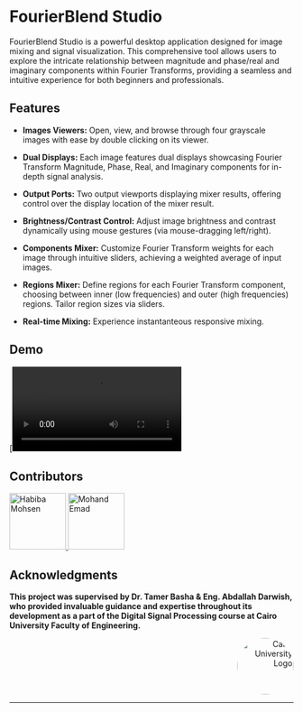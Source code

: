 # FourierBlend Studio

FourierBlend Studio is a powerful desktop application designed for image mixing and signal visualization. This comprehensive tool allows users to explore the intricate relationship between magnitude and phase/real and imaginary components within Fourier Transforms, providing a seamless and intuitive experience for both beginners and professionals.

## Features

- **Images Viewers:** Open, view, and browse through four grayscale images with ease by double clicking on its viewer. 

- **Dual Displays:** Each image features dual displays showcasing Fourier Transform Magnitude, Phase, Real, and Imaginary components for in-depth signal analysis.

- **Output Ports:** Two output viewports displaying mixer results, offering control over the display location of the mixer result.

- **Brightness/Contrast Control:** Adjust image brightness and contrast dynamically using mouse gestures (via mouse-dragging left/right).

- **Components Mixer:** Customize Fourier Transform weights for each image through intuitive sliders, achieving a weighted average of input images.

- **Regions Mixer:** Define regions for each Fourier Transform component, choosing between inner (low frequencies) and outer (high frequencies) regions. Tailor region sizes via sliders.

- **Real-time Mixing:** Experience instantanteous responsive mixing.
## Demo
[![Watch the Demo Video](https://github.com/Habiba-Mohsen/Fourier-Transform-Mixer/blob/main/assets/Untitled%20video%20-%20Made%20with%20Clipchamp%20(3).mp4)

## Contributors
 <a href="https://github.com/Habiba-Mohsen">
    <img src="https://github.com/Habiba-Mohsen.png" width="100px" alt="Habiba Mohsen">
  </a>
  <a href="https://github.com/mohandemadx">
    <img src="https://github.com/mohandemadx.png" width="100px" alt="Mohand Emad">
  </a>

## Acknowledgments

**This project was supervised by Dr. Tamer Basha & Eng. Abdallah Darwish, who provided invaluable guidance and expertise throughout its development as a part of the Digital Signal Processing course at Cairo University Faculty of Engineering.**

<div style="text-align: right">
    <img src="https://imgur.com/Wk4nR0m.png" alt="Cairo University Logo" width="100" style="border-radius: 50%;"/>
</div>

---
